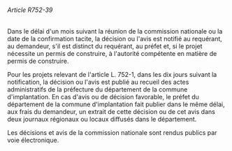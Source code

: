 ###### Article R752-39

Dans le délai d'un mois suivant la réunion de la commission nationale ou la date de la confirmation tacite, la décision ou l'avis est notifié au requérant, au demandeur, s'il est distinct du requérant, au préfet et, si le projet nécessite un permis de construire, à l'autorité compétente en matière de permis de construire.

Pour les projets relevant de l'article L. 752-1, dans les dix jours suivant la notification, la décision ou l'avis est publié au recueil des actes administratifs de la préfecture du département de la commune d'implantation. En cas d'avis ou de décision favorable, le préfet du département de la commune d'implantation fait publier dans le même délai, aux frais du demandeur, un extrait de cette décision ou de cet avis dans deux journaux régionaux ou locaux diffusés dans le département.

Les décisions et avis de la commission nationale sont rendus publics par voie électronique.

